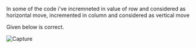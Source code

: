 In some of the code i've incremneted in value of row and considered as horizontal move, 
incremented in column and considered as vertical move

Given below is correct.

![Capture](https://user-images.githubusercontent.com/71118230/151142291-340a2366-1153-4208-81ce-b24f916a8bcb.PNG)
